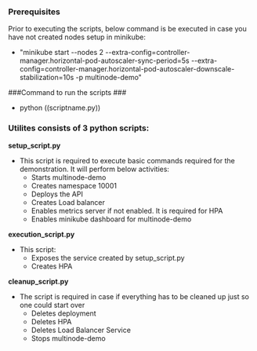 ### Prerequisites ###
Prior to executing the scripts, below command is be executed in case you have not created nodes setup in minikube:
  - "minikube start --nodes 2 --extra-config=controller-manager.horizontal-pod-autoscaler-sync-period=5s --extra-config=controller-manager.horizontal-pod-autoscaler-downscale-stabilization=10s -p multinode-demo"
  
###Command to run the scripts ###

* python ((scriptname.py))

### Utilites consists of 3 python scripts: ###

<b> setup_script.py </b>

* This script is required to execute basic commands required for the demonstration. It will perform below activities:
  * Starts multinode-demo
  * Creates namespace 10001
  * Deploys the API
  * Creates Load balancer
  * Enables metrics server if not enabled. It is required for HPA
  * Enables minikube dashboard for multinode-demo
  
<b> execution_script.py </b>

* This script:
  * Exposes the service created by setup_script.py
  * Creates HPA

<b> cleanup_script.py </b>

* The script is required in case if everything has to be cleaned up just so one could start over
  * Deletes deployment
  * Deletes HPA
  * Deletes Load Balancer Service
  * Stops multinode-demo


  
 
